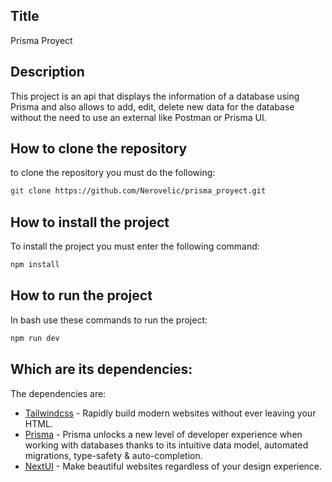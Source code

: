 ## Title
Prisma Proyect

## Description
This project is an api that displays the information of a database using Prisma and also allows to add, edit, delete new data for the database without the need to use an external like Postman or Prisma UI.

## How to clone the repository
to clone the repository you must do the following:
```bash
git clone https://github.com/Nerovelic/prisma_proyect.git
```

## How to install the project
To install the project you must enter the following command:
```bash 
npm install
```

## How to run the project
In bash use these commands to run the project:
```bash
npm run dev
```

## Which are its dependencies:
The dependencies are:
- [Tailwindcss](https://tailwindcss.com/) - Rapidly build modern websites without ever leaving your HTML.
- [Prisma](https://www.prisma.io/) - Prisma unlocks a new level of developer experience when working with databases thanks to its intuitive data model, automated migrations, type-safety & auto-completion.
- [NextUI](https://nextui.org/) - Make beautiful websites regardless of your design experience.
